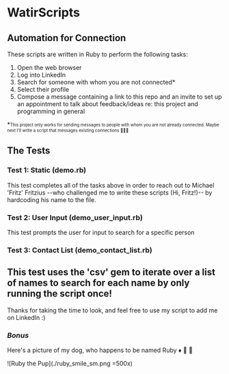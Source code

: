 # WatirScripts

## Automation for Connection

These scripts are written in Ruby to perform the following tasks:
  1. Open the web browser
  2. Log into LinkedIn
  3. Search for someone with whom you are not connected*
  4. Select their profile
  5. Compose a message containing a link to this repo and an invite to set up an appointment to talk about feedback/ideas re: this project and programming in general
  
  *<sub><sup>This project only works for sending messages to people with whom you are not already connected. Maybe next I'll write a script that messages existing connections :thinking::thinking::thinking:</sub></sup> 

## The Tests

### Test 1: Static (demo.rb)
This test completes all of the tasks above in order to reach out to Michael 'Fritz' Fritzius -\-who challenged me to write these scripts (Hi, Fritz!)-\- by hardcoding his name to the file.

### Test 2: User Input (demo_user_input.rb)
This test prompts the user for input to search for a specific person

### Test 3: Contact List (demo_contact_list.rb)
This test uses the 'csv' gem to iterate over a list of names to search for each name by only running the script once!
---

Thanks for taking the time to look, and feel free to use my script to add me on LinkedIn :)


### _**Bonus**_
Here's a picture of my dog, who happens to be named Ruby :diamonds: :gem: :dog:

![Ruby the Pup](./ruby_smile_sm.png =500x)

